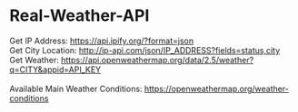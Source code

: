 # Real-Weather-API

Get IP Address: https://api.ipify.org/?format=json <br />
Get City Location: http://ip-api.com/json/IP_ADDRESS?fields=status,city <br />
Get Weather: https://api.openweathermap.org/data/2.5/weather?q=CITY&appid=API_KEY <br />
<br />
Available Main Weather Conditions: https://openweathermap.org/weather-conditions
